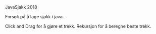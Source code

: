 JavaSjakk 2018

Forsøk på å lage sjakk i java..

Click and Drag for å gjøre et trekk.
Rekursjon for å beregne beste trekk.

